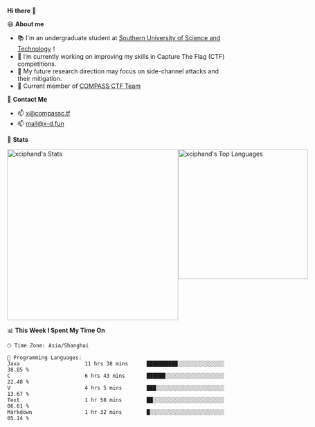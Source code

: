 **Hi there** 👋


😄 **About me**

- 📚 I'm an undergraduate student at [Southern University of Science and Technology](https://www.sustech.edu.cn)！
- 🌱 I’m currently working on improving my skills in Capture The Flag (CTF) competitions.
- 🔭 My future research direction may focus on side-channel attacks and their mitigation.
- 🚩 Current member of [COMPASS CTF Team](https://blog.compassc.tf/) 

👋 **Contact Me**

- 📫 [x@compassc.tf](mailto:x@compassc.tf)
- 📫 [mail@x-d.fun](mailto:mail@x-d.fun)

🌟 **Stats**

<div style="display: flex; justify-content: space-between;">
  <img src="https://github-readme-stats-ten-dusky-26.vercel.app/api?username=xciphand&theme=vue-dark&show_icons=true&hide_border=true&count_private=true" alt="xciphand's Stats" width="395" />
  <img src="https://github-readme-stats-ten-dusky-26.vercel.app/api/top-langs/?username=xciphand&theme=vue-dark&show_icons=true&hide_border=true&layout=compact" alt="xciphand's Top Languages" width="300" />
</div>


<!--START_SECTION:waka-->
📊 **This Week I Spent My Time On** 

```text
🕑︎ Time Zone: Asia/Shanghai

💬 Programming Languages: 
Java                     11 hrs 38 mins      ██████████░░░░░░░░░░░░░░░   38.85 % 
C                        6 hrs 43 mins       ██████░░░░░░░░░░░░░░░░░░░   22.48 % 
V                        4 hrs 5 mins        ███░░░░░░░░░░░░░░░░░░░░░░   13.67 % 
Text                     1 hr 58 mins        ██░░░░░░░░░░░░░░░░░░░░░░░   06.61 % 
Markdown                 1 hr 32 mins        █░░░░░░░░░░░░░░░░░░░░░░░░   05.14 % 
```


<!--END_SECTION:waka-->

